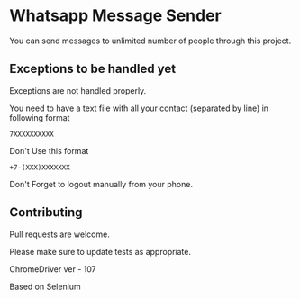 # Whatsapp Message Sender

You can send messages to unlimited number of people through this project.

## Exceptions to be handled yet

Exceptions are not handled properly. 

You need to have a text file with all your contact (separated by line) in following format
```
7XXXXXXXXXX
```
Don't Use this format

```
+7-(XXX)XXXXXXX
```
Don't Forget to logout manually from your phone.
## Contributing
Pull requests are welcome. 

Please make sure to update tests as appropriate.

ChromeDriver ver - 107

Based on Selenium

